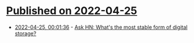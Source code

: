 # [Published on 2022-04-25](index.md)

* [2022-04-25, 00:01:36](https://news.ycombinator.com/item?id=31149427) - [Ask HN: What's the most stable form of digital storage?](https://news.ycombinator.com/item?id=31149427)
